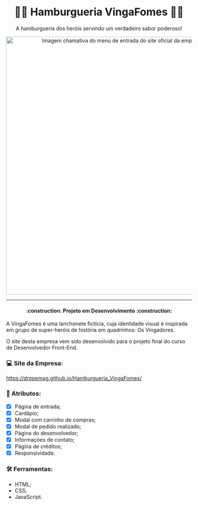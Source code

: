 <h1 align="center">🦸‍♀️ Hamburgueria VingaFomes 🦸‍♂️</h1>

<p align="center">A hamburgueria dos heróis servindo um verdadeiro sabor poderoso!</p>

<div align="center">
<img src="https://user-images.githubusercontent.com/107576199/187328143-8282b8cc-8e70-45dd-a9d6-52659c55f915.jpg" alt="Imagem chamativa do menu de entrada do site oficial da empresa VingaFomes" width="700px">
</div>

---

<h4 align="center"> :construction: Projeto em Desenvolvimento :construction: </h4>

A VingaFomes é uma lanchonete fictícia, cuja identidade visual é inspirada em grupo de super-heróis de história em quadrinhos: Os Vingadores. 

O site desta empresa vem sido desenvolvido para o projeto final do curso de Desenvolvedor Front-End. 

### 💻 Site da Empresa:
https://dropemag.github.io/Hamburgueria_VingaFomes/

### 📌 Atributos:
- [x] Página de entrada;
- [x] Cardápio;
- [x] Modal com carrinho de compras;
- [x] Modal de pedido realizado;
- [x] Página do desenvolvedor;
- [x] Informações de contato;
- [x] Página de créditos;
- [x] Responsividade.

### 🛠 Ferramentas:
* HTML;
* CSS;
* JavaScript.
